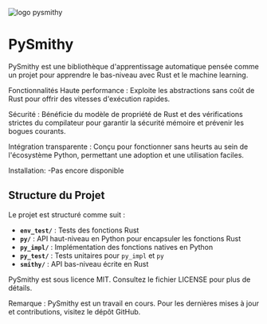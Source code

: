 
![logo pysmithy](Pysmithy/smithy_logo.webp)


# PySmithy
PySmithy est une bibliothèque d'apprentissage automatique pensée comme un projet pour apprendre le bas-niveau avec Rust et le machine learning.


Fonctionnalités
Haute performance : Exploite les abstractions sans coût de Rust pour offrir des vitesses d'exécution rapides.

Sécurité : Bénéficie du modèle de propriété de Rust et des vérifications strictes du compilateur pour garantir la sécurité mémoire et prévenir les bogues courants.

Intégration transparente : Conçu pour fonctionner sans heurts au sein de l'écosystème Python, permettant une adoption et une utilisation faciles.

Installation:
-Pas encore disponible


## Structure du Projet

Le projet est structuré comme suit :

- **`env_test/`** : Tests des fonctions Rust
- **`py/`** : API haut-niveau en Python pour encapsuler les fonctions Rust
- **`py_impl/`** : Implémentation des fonctions natives en Python
- **`py_test/`** : Tests unitaires pour `py_impl` et `py`
- **`smithy/`** : API bas-niveau écrite en Rust


PySmithy est sous licence MIT. Consultez le fichier LICENSE pour plus de détails.

Remarque : PySmithy est un travail en cours. Pour les dernières mises à jour et contributions, visitez le dépôt GitHub.



